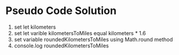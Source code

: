 # Pseudo Code Solution

1. set let kilometers
2. set let varible kilometersToMiles equal kilometers * 1.6
3. set variable roundedKilometersToMiles using Math.round method
4. console.log roundedKilometersToMiles